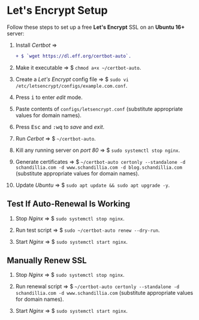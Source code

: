 # Let's Encrypt Setup

Follow these steps to set up a free **Let's Encrypt** SSL on an **Ubuntu 16+** server:

1. Install *Certbot* =>
      ```diff
      + $ `wget https://dl.eff.org/certbot-auto`.
      ```

2. Make it executable => $ `chmod a+x ~/certbot-auto`.

3. Create a *Let's Encrypt* config file => $  `sudo vi /etc/letsencrypt/configs/example.com.conf`.

4. Press <kbd>i</kbd> to enter *edit* mode.

5. Paste contents of `configs/letsencrypt.conf` (substitute appropriate values for domain names).

6. Press <kbd>Esc</kbd> and <kbd>:</kbd><kbd>w</kbd><kbd>q</kbd> to *save* and *exit*.

7. Run *Cerbot* => $ `~/certbot-auto`.

8. Kill any running server on *port 80* => $ `sudo systemctl stop nginx`.

9. Generate certificates => $ `~/certbot-auto certonly --standalone -d schandillia.com -d www.schandillia.com -d blog.schandillia.com` (substitute appropriate values for domain names).

10. Update *Ubuntu* => $ `sudo apt update && sudo apt upgrade -y`.

## Test If Auto-Renewal Is Working
1. Stop *Nginx* => $ `sudo systemctl stop nginx`.

2. Run test script => $ `sudo ~/certbot-auto renew --dry-run`.

3. Start *Nginx* => $ `sudo systemctl start nginx`.

## Manually Renew SSL

1. Stop *Nginx* => $ `sudo systemctl stop nginx`.

2. Run renewal script => $ `~/certbot-auto certonly --standalone -d schandillia.com -d www.schandillia.com` (substitute appropriate values for domain names).

3. Start *Nginx* => $ `sudo systemctl start nginx`.

